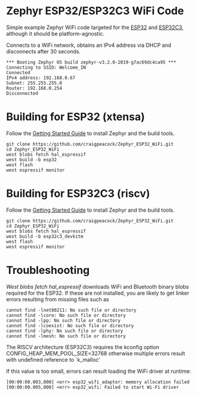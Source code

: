 # Zephyr ESP32/ESP32C3 WiFi Code

Simple example Zephyr WiFi code targeted for the [ESP32](https://docs.zephyrproject.org/latest/boards/xtensa/esp32/doc/index.html) and [ESP32C3](https://docs.zephyrproject.org/3.1.0/boards/riscv/esp32c3_devkitm/doc/index.html), although it should be platform-agnostic.

Connects to a WiFi network, obtains an IPv4 address via DHCP and disconnects after 30 seconds.

```
*** Booting Zephyr OS build zephyr-v3.2.0-2019-g7ac69dc4ca95 ***
Connecting to SSID: Welcome_IN
Connected
IPv4 address: 192.168.0.67
Subnet: 255.255.255.0
Router: 192.168.0.254
Disconnected
```

# Building for ESP32 (xtensa)

Follow the [Getting Started Guide](https://docs.zephyrproject.org/latest/develop/getting_started/index.html) to install Zephyr and the build tools. 

```
git clone https://github.com/craigpeacock/Zephyr_ESP32_WiFi.git
cd Zephyr_ESP32_WiFi
west blobs fetch hal_espressif
west build -b esp32
west flash
west espressif monitor
```

# Building for ESP32C3 (riscv)

Follow the [Getting Started Guide](https://docs.zephyrproject.org/latest/develop/getting_started/index.html) to install Zephyr and the build tools. 

```
git clone https://github.com/craigpeacock/Zephyr_ESP32_WiFi.git
cd Zephyr_ESP32_WiFi
west blobs fetch hal_espressif
west build -b esp32c3_devkitm
west flash
west espressif monitor
```

# Troubleshooting

*West blobs fetch hal_espressif* downloads WiFi and Bluetooth binary blobs required for the ESP32. If these are not installed, you are likely to get linker errors resulting from missing files such as

```
cannot find -lnet80211: No such file or directory
cannot find -lcore: No such file or directory
cannot find -lpp: No such file or directory
cannot find -lcoexist: No such file or directory
cannot find -lphy: No such file or directory
cannot find -lmesh: No such file or directory
```

The RISCV architecture (ESP32C3) requires the kconfig option CONFIG_HEAP_MEM_POOL_SIZE=32768 otherwise multiple errors result with undefined reference to `k_malloc'

If this value is too small, errors can result loading the WiFi driver at runtime:

```
[00:00:00.003,000] <err> esp32_wifi_adapter: memory allocation failed          
[00:00:00.005,000] <err> esp32_wifi: Failed to start Wi-Fi driver  
```


